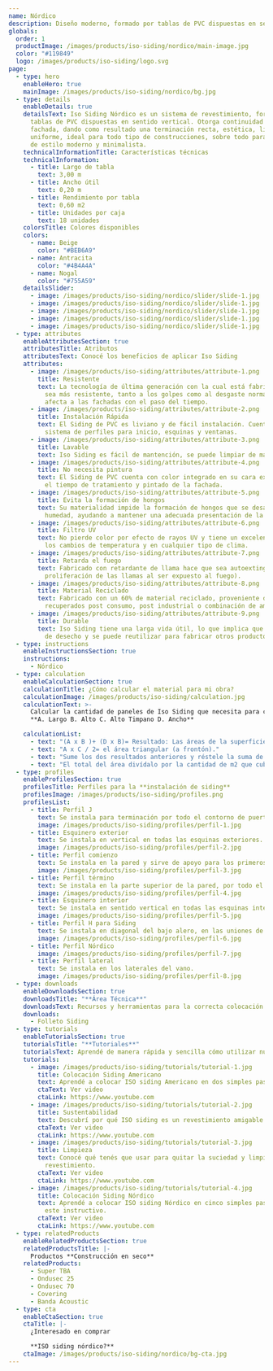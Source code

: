 ```yaml
---
name: Nórdico
description: Diseño moderno, formado por tablas de PVC dispuestas en sentido vertical.
globals:
  order: 1
  productImage: /images/products/iso-siding/nordico/main-image.jpg
  color: "#119849"
  logo: /images/products/iso-siding/logo.svg
page:
  - type: hero
    enableHero: true
    mainImage: /images/products/iso-siding/nordico/bg.jpg
  - type: details
    enableDetails: true
    detailsText: Iso Siding Nórdico es un sistema de revestimiento, formado por
      tablas de PVC dispuestas en sentido vertical. Otorga continuidad a la
      fachada, dando como resultado una terminación recta, estética, limpia y
      uniforme, ideal para todo tipo de construcciones, sobre todo para fachadas
      de estilo moderno y minimalista.
    technicalInformationTitle: Características técnicas
    technicalInformation:
      - title: Largo de tabla
        text: 3,00 m
      - title: Ancho útil
        text: 0,20 m
      - title: Rendimiento por tabla
        text: 0,60 m2
      - title: Unidades por caja
        text: 18 unidades
    colorsTitle: Colores disponibles
    colors:
      - name: Beige
        color: "#BEB6A9"
      - name: Antracita
        color: "#4B4A4A"
      - name: Nogal
        color: "#755A59"
    detailsSlider:
      - image: /images/products/iso-siding/nordico/slider/slide-1.jpg
      - image: /images/products/iso-siding/nordico/slider/slide-1.jpg
      - image: /images/products/iso-siding/nordico/slider/slide-1.jpg
      - image: /images/products/iso-siding/nordico/slider/slide-1.jpg
      - image: /images/products/iso-siding/nordico/slider/slide-1.jpg
  - type: attributes
    enableAttributesSection: true
    attributesTitle: Atributos
    attributesText: Conocé los beneficios de aplicar Iso Siding
    attributes:
      - image: /images/products/iso-siding/attributes/attribute-1.png
        title: Resistente
        text: La tecnología de última generación con la cual está fabricado, permite que
          sea más resistente, tanto a los golpes como al desgaste normal que
          afecta a las fachadas con el paso del tiempo.
      - image: /images/products/iso-siding/attributes/attribute-2.png
        title: Instalación Rápida
        text: El Siding de PVC es liviano y de fácil instalación. Cuenta con un completo
          sistema de perfiles para inicio, esquinas y ventanas.
      - image: /images/products/iso-siding/attributes/attribute-3.png
        title: Lavable
        text: Iso Siding es fácil de mantención, se puede limpiar de manera sencilla.
      - image: /images/products/iso-siding/attributes/attribute-4.png
        title: No necesita pintura
        text: El Siding de PVC cuenta con color integrado en su cara exterior, ahorrando
          el tiempo de tratamiento y pintado de la fachada.
      - image: /images/products/iso-siding/attributes/attribute-5.png
        title: Evita la formación de hongos
        text: Su materialidad impide la formación de hongos que se desarrollan con la
          humedad, ayudando a mantener una adecuada presentación de la fachada.
      - image: /images/products/iso-siding/attributes/attribute-6.png
        title: Filtro UV
        text: No pierde color por efecto de rayos UV y tiene un excelente desempeño ante
          los cambios de temperatura y en cualquier tipo de clima.
      - image: /images/products/iso-siding/attributes/attribute-7.png
        title: Retarda el fuego
        text: Fabricado con retardante de llama hace que sea autoextinguible (retarda la
          proliferación de las llamas al ser expuesto al fuego).
      - image: /images/products/iso-siding/attributes/attribute-8.png
        title: Material Reciclado
        text: Fabricado con un 60% de material reciclado, proveniente de materiales
          recuperados post consumo, post industrial o combinación de ambos.
      - image: /images/products/iso-siding/attributes/attribute-9.png
        title: Durable
        text: Iso Siding tiene una larga vida útil, lo que implica que no es un material
          de desecho y se puede reutilizar para fabricar otros productos.
  - type: instructions
    enableInstructionsSection: true
    instructions:
      - Nórdico
  - type: calculation
    enableCalculationSection: true
    calculationTitle: ¿Cómo calcular el material para mi obra?
    calculationImage: /images/products/iso-siding/calculation.jpg
    calculationText: >-
      Calcular la cantidad de paneles de Iso Siding que necesita para cubrir la fachada de su obra es muy simple. Sólo necesita realizar un dibujo simple, tomar las medidas de cada pared y seguir la indicaciones a continuación:
      **A. Largo B. Alto C. Alto Timpano D. Ancho**

    calculationList:
      - text: "(A x B )+ (D x B)= Resultado: Las áreas de la superficie a cubrir."
      - text: "A x C / 2= el área triangular (a frontón)."
      - text: "Sume los dos resultados anteriores y réstele la suma de las áreas de ventanas y puertas, y de cualquier otra cosa que no vaya a cubrir."
      - text: "El total del área divídalo por la cantidad de m2 que cubre una tabla de siding: Área /0,76= N° total de tablas."
  - type: profiles
    enableProfilesSection: true
    profilesTitle: Perfiles para la **instalación de siding**
    profilesImage: /images/products/iso-siding/profiles.png
    profilesList:
      - title: Perfil J
        text: Se instala para terminación por todo el contorno de puertas y ventanas. Mide 3,8m de largo.
        image: /images/products/iso-siding/profiles/perfil-1.jpg
      - title: Esquinero exterior
        text: Se instala en vertical en todas las esquinas exteriores. Mide 3,0m de largo x 50mm de ancho.
        image: /images/products/iso-siding/profiles/perfil-2.jpg
      - title: Perfil comienzo
        text: Se instala en la pared y sirve de apoyo para los primeros paneles de revestimiento. Mide 3,8m de largo por 80mm de ancho.
        image: /images/products/iso-siding/profiles/perfil-3.jpg
      - title: Perfil término
        text: Se instala en la parte superior de la pared, por todo el borde, para terminaciones horizontales y bajo las ventanas. Mide 3,8m de largo.
        image: /images/products/iso-siding/profiles/perfil-4.jpg
      - title: Esquinero interior
        text: Se instala en sentido vertical en todas las esquinas interiores de la fachada. Mide 3,0m de largo.
        image: /images/products/iso-siding/profiles/perfil-5.jpg
      - title: Perfil H para Siding
        text: Se instala en diagonal del bajo alero, en las uniones de siding vertical y en cualquier encuentro plano.
        image: /images/products/iso-siding/profiles/perfil-6.jpg
      - title: Perfil Nórdico
        image: /images/products/iso-siding/profiles/perfil-7.jpg
      - title: Perfil lateral
        text: Se instala en los laterales del vano.
        image: /images/products/iso-siding/profiles/perfil-8.jpg
  - type: downloads
    enableDownloadsSection: true
    downloadsTitle: "**Área Técnica**"
    downloadsText: Recursos y herramientas para la correcta colocación de nuestros productos.
    downloads:
      - Folleto Siding
  - type: tutorials
    enableTutorialsSection: true
    tutorialsTitle: "**Tutoriales**"
    tutorialsText: Aprendé de manera rápida y sencilla cómo utilizar nuestros productos.
    tutorials:
      - image: /images/products/iso-siding/tutorials/tutorial-1.jpg
        title: Colocación Siding Americano
        text: Aprendé a colocar ISO siding Americano en dos simples pasos en este video.
        ctaText: Ver video
        ctaLink: https://www.youtube.com
      - image: /images/products/iso-siding/tutorials/tutorial-2.jpg
        title: Sustentabilidad
        text: Descubrí por qué ISO siding es un revestimiento amigable y ecológico.
        ctaText: Ver video
        ctaLink: https://www.youtube.com
      - image: /images/products/iso-siding/tutorials/tutorial-3.jpg
        title: Limpieza
        text: Conocé qué tenés que usar para quitar la suciedad y limpiar tu
          revestimiento.
        ctaText: Ver video
        ctaLink: https://www.youtube.com
      - image: /images/products/iso-siding/tutorials/tutorial-4.jpg
        title: Colocación Siding Nórdico
        text: Aprendé a colocar ISO siding Nórdico en cinco simples pasos a través de
          este instructivo.
        ctaText: Ver video
        ctaLink: https://www.youtube.com
  - type: relatedProducts
    enableRelatedProductsSection: true
    relatedProductsTitle: |-
      Productos **Construcción en seco**
    relatedProducts:
      - Super TBA
      - Ondusec 25
      - Ondusec 70
      - Covering
      - Banda Acoustic
  - type: cta
    enableCtaSection: true
    ctaTitle: |-
      ¿Interesado en comprar

      **ISO siding nórdico?**
    ctaImage: /images/products/iso-siding/nordico/bg-cta.jpg
---
```

